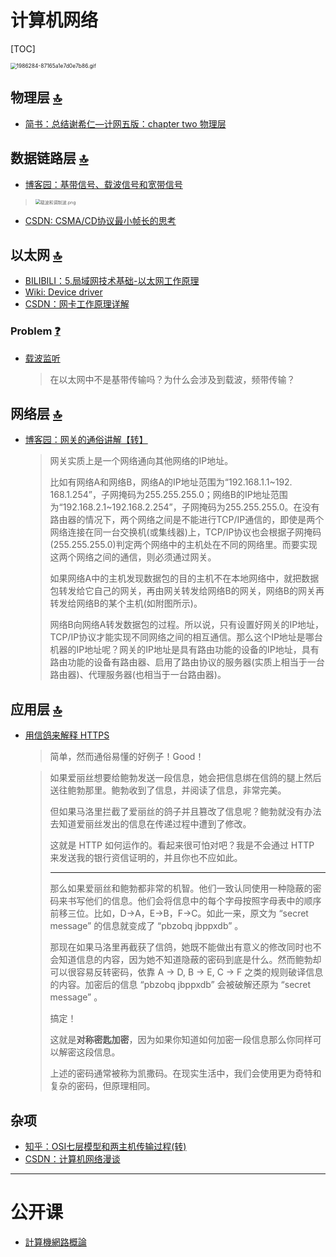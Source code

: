 # 计算机网络

[TOC]

<img src="https://i.loli.net/2018/06/04/5b1560294894d.gif" alt="1986284-87165a1e7d0e7b86.gif" title="1986284-87165a1e7d0e7b86.gif" style="zoom:60%" />

## 物理层 [:top:](#计算机网络)

- [简书：总结谢希仁—计网五版：chapter two 物理层](https://www.jianshu.com/p/882458988e82)

## 数据链路层 [🔝](#计算机网络)

- [博客园：基带信号、载波信号和宽带信号](http://www.cnblogs.com/rainbow70626/p/4937573.html)

>  <img src="https://i.loli.net/2018/05/31/5b0f83a23e75e.png" alt="载波和调制波.png" title="载波和调制波.png" style="zoom:50%" />

- [CSDN: CSMA/CD协议最小帧长的思考](https://blog.csdn.net/u011240016/article/details/52719183)

## 以太网 [🔝](#计算机网络)

- [BILIBILI：5.局域网技术基础-以太网工作原理](https://www.bilibili.com/video/av10417506?from=search&seid=12865389197846763011) <!--10：42-->
- [Wiki: Device driver](https://en.wikipedia.org/wiki/Device_driver)
- [CSDN：网卡工作原理详解](https://blog.csdn.net/tao546377318/article/details/51602298)

### Problem ​[:question:](#计算机网络)

- [载波监听](https://baike.baidu.com/item/%E8%BD%BD%E6%B3%A2%E7%9B%91%E5%90%AC)

  > 在以太网中不是基带传输吗？为什么会涉及到载波，频带传输？

## 网络层 [🔝](#计算机网络)

- [博客园：网关的通俗讲解【转】](https://www.cnblogs.com/scy251147/archive/2010/08/13/1799211.html)

  > 网关实质上是一个网络通向其他网络的IP地址。
  >
  > 比如有网络A和网络B，网络A的IP地址范围为“192.168.1.1~192. 168.1.254”，子网掩码为255.255.255.0；网络B的IP地址范围为“192.168.2.1~192.168.2.254”，子网掩码为255.255.255.0。在没有路由器的情况下，两个网络之间是不能进行TCP/IP通信的，即使是两个网络连接在同一台交换机(或集线器)上，TCP/IP协议也会根据子网掩码(255.255.255.0)判定两个网络中的主机处在不同的网络里。而要实现这两个网络之间的通信，则必须通过网关。
  >
  > 如果网络A中的主机发现数据包的目的主机不在本地网络中，就把数据包转发给它自己的网关，再由网关转发给网络B的网关，网络B的网关再转发给网络B的某个主机(如附图所示)。
  >
  > 网络B向网络A转发数据包的过程。所以说，只有设置好网关的IP地址，TCP/IP协议才能实现不同网络之间的相互通信。那么这个IP地址是哪台机器的IP地址呢？网关的IP地址是具有路由功能的设备的IP地址，具有路由功能的设备有路由器、启用了路由协议的服务器(实质上相当于一台路由器)、代理服务器(也相当于一台路由器)。 

## 应用层 [🔝](#计算机网络)
- [用信鸽来解释 HTTPS](https://www.oschina.net/translate/https-explained-with-carrier-pigeons)

  > 简单，然而通俗易懂的好例子！Good！

  > 如果爱丽丝想要给鲍勃发送一段信息，她会把信息绑在信鸽的腿上然后送往鲍勃那里。鲍勃收到了信息，并阅读了信息，非常完美。
  >
  > 但如果马洛里拦截了爱丽丝的鸽子并且篡改了信息呢？鲍勃就没有办法去知道爱丽丝发出的信息在传递过程中遭到了修改。
  >
  > 这就是 HTTP 如何运作的。看起来很可怕对吧？我是不会通过 HTTP 来发送我的银行资信证明的，并且你也不应如此。
  >
  > ---
  >
  > 那么如果爱丽丝和鲍勃都非常的机智。他们一致认同使用一种隐蔽的密码来书写他们的信息。他们会将信息中的每个字母按照字母表中的顺序前移三位。比如，D→A，E→B，F→C。如此一来，原文为 “secret message” 的信息就变成了 “pbzobq jbppxdb” 。
  >
  > 那现在如果马洛里再截获了信鸽，她既不能做出有意义的修改同时也不会知道信息的内容，因为她不知道隐蔽的密码到底是什么。然而鲍勃却可以很容易反转密码，依靠 A → D, B → E, C → F 之类的规则破译信息的内容。加密后的信息 “pbzobq jbppxdb” 会被破解还原为 “secret message” 。
  >
  > 搞定！
  >
  > 这就是**对称密匙加密**，因为如果你知道如何加密一段信息那么你同样可以解密这段信息。
  >
  > 上述的密码通常被称为凯撒码。在现实生活中，我们会使用更为奇特和复杂的密码，但原理相同。


## 杂项

- [知乎：OSI七层模型和两主机传输过程(转)](https://www.jianshu.com/p/d8dbe0798d4c) <!--很有趣的一个文章-->
- [CSDN：计算机网络漫谈](https://blog.csdn.net/yangbodong22011/article/details/72457089) <!--简略但是抓住要点，而且有趣-->

------

# 公开课

- [計算機網路概論](http://ocw.nthu.edu.tw/ocw/index.php?page=course&cid=13&)



